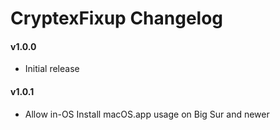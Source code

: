 CryptexFixup Changelog
======================
#### v1.0.0
- Initial release

#### v1.0.1
- Allow in-OS Install macOS.app usage on Big Sur and newer
